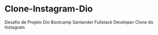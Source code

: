 # Clone-Instagram-Dio
Desafio de Projeto Dio Bootcamp Santander Fullstack Developer Clone do Instagram
